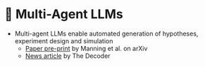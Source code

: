 # 👥 Multi-Agent LLMs

- Multi-agent LLMs enable automated generation of hypotheses, experiment design and simulation
  - [Paper pre-print](https://arxiv.org/abs/2404.11794) by Manning et al. on arXiv
  - [News article](https://the-decoder.de/llms-koennten-praezise-grossangelegte-sozialwissenschaftliche-experimente-ermoeglichen/) by The Decoder
